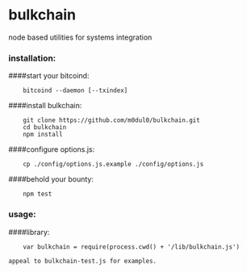 # bulkchain
node based utilities for systems integration

### installation:
####start your bitcoind:
```
    bitcoind --daemon [--txindex]  
```

####install bulkchain:
```
    git clone https://github.com/m0dul0/bulkchain.git  
    cd bulkchain  
    npm install  
```  
####configure options.js:
```
    cp ./config/options.js.example ./config/options.js
```  
####behold your bounty:
```  
    npm test  
```
### usage:
####library:
```
    var bulkchain = require(process.cwd() + '/lib/bulkchain.js')
```  
    appeal to bulkchain-test.js for examples.  

